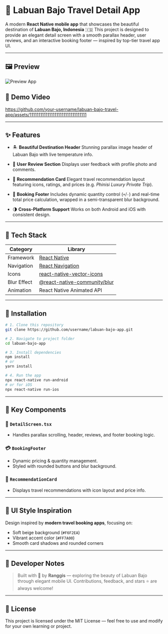 # 🌴 Labuan Bajo Travel Detail App

A modern **React Native mobile app** that showcases the beautiful destination of **Labuan Bajo, Indonesia** 🇮🇩
This project is designed to provide an elegant detail screen with a smooth parallax header, user reviews, and an interactive booking footer — inspired by top-tier travel app UI.

---

## 🖼️ Preview

![Preview App](https://github.com/your-username/labuan-bajo-travel-app/assets/00000000000000000000000000000000)

## 🎥 Demo Video  
https://github.com/your-username/labuan-bajo-travel-app/assets/11111111111111111111111111111111

---

## ✨ Features

* 🏝️ **Beautiful Destination Header**
  Stunning parallax image header of Labuan Bajo with live temperature info.

* 💬 **User Review Section**
  Displays user feedback with profile photo and comments.

* 🧭 **Recommendation Card**
  Elegant travel recommendation layout featuring icons, ratings, and prices (e.g. *Phinisi Luxury Private Trip*).

* 🤮 **Booking Footer**
  Includes dynamic quantity control (`+`/`-`) and real-time total price calculation, wrapped in a semi-transparent blur background.

* 🌗 **Cross-Platform Support**
  Works on both Android and iOS with consistent design.

---

## 🔧 Tech Stack

| Category    | Library                                                                           |
| ----------- | --------------------------------------------------------------------------------- |
| Framework   | [React Native](https://reactnative.dev/)                                          |
| Navigation  | [React Navigation](https://reactnavigation.org/)                                  |
| Icons       | [react-native-vector-icons](https://github.com/oblador/react-native-vector-icons) |
| Blur Effect | [@react-native-community/blur](https://github.com/react-native-masked-view/blur)  |
| Animation   | React Native Animated API                                                         |

---

## 🚀 Installation

```bash
# 1. Clone this repository
git clone https://github.com/username/labuan-bajo-app.git

# 2. Navigate to project folder
cd labuan-bajo-app

# 3. Install dependencies
npm install
# or
yarn install

# 4. Run the app
npx react-native run-android
# or for iOS
npx react-native run-ios
```

---

## 🧬 Key Components

### 📸 `DetailScreen.tsx`

* Handles parallax scrolling, header, reviews, and footer booking logic.

### 💳 `BookingFooter`

* Dynamic pricing & quantity management.
* Styled with rounded buttons and blur background.

### 🚥 `RecommendationCard`

* Displays travel recommendations with icon layout and price info.

---

## 🧘‍ UI Style Inspiration

Design inspired by **modern travel booking apps**, focusing on:

* Soft beige background (`#F6F2EA`)
* Vibrant accent color (`#FF7A00`)
* Smooth card shadows and rounded corners

---

## 🧠 Developer Notes

> Built with 💖 by **Ranggis** — exploring the beauty of Labuan Bajo through elegant mobile UI.
> Contributions, feedback, and stars ⭐ are always welcome!

---

## 📜 License

This project is licensed under the MIT License — feel free to use and modify for your own learning or project.

